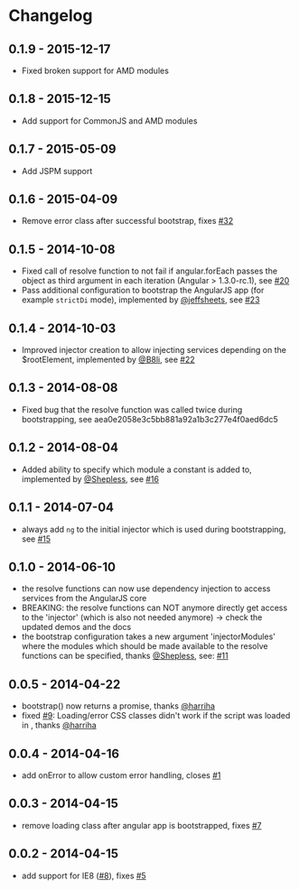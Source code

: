 # Changelog

## 0.1.9 - 2015-12-17
- Fixed broken support for AMD modules

## 0.1.8 - 2015-12-15
- Add support for CommonJS and AMD modules

## 0.1.7 - 2015-05-09
- Add JSPM support

## 0.1.6 - 2015-04-09
- Remove error class after successful bootstrap, fixes [#32](https://github.com/philippd/angular-deferred-bootstrap/issues/32)

## 0.1.5 - 2014-10-08
- Fixed call of resolve function to not fail if angular.forEach passes the object as third argument in each iteration (Angular > 1.3.0-rc.1), see [#20](https://github.com/philippd/angular-deferred-bootstrap/issues/20)
- Pass additional configuration to bootstrap the AngularJS app (for example ```strictDi``` mode), implemented by [@jeffsheets](https://github.com/jeffsheets), see [#23](https://github.com/philippd/angular-deferred-bootstrap/pull/23)

## 0.1.4 - 2014-10-03
- Improved injector creation to allow injecting services depending on the $rootElement, implemented by [@B8li](https://github.com/B8li), see [#22](https://github.com/philippd/angular-deferred-bootstrap/pull/22)

## 0.1.3 - 2014-08-08
- Fixed bug that the resolve function was called twice during bootstrapping, see aea0e2058e3c5bb881a92a1b3c277e4f0aed6dc5

## 0.1.2 - 2014-08-04
- Added ability to specify which module a constant is added to, implemented by [@Shepless](https://github.com/Shepless), see [#16](https://github.com/philippd/angular-deferred-bootstrap/pull/16)

## 0.1.1 - 2014-07-04
- always add ```ng``` to the initial injector which is used during bootstrapping, see [#15](https://github.com/philippd/angular-deferred-bootstrap/issues/15)

## 0.1.0 - 2014-06-10
- the resolve functions can now use dependency injection to access services from the AngularJS core
- BREAKING: the resolve functions can NOT anymore directly get access to the 'injector' (which is also not needed anymore) -> check the updated demos and the docs
- the bootstrap configuration takes a new argument 'injectorModules' where the modules which should be made available to the resolve functions can be specified, thanks [@Shepless](https://github.com/Shepless), see: [#11](https://github.com/philippd/angular-deferred-bootstrap/pull/11)

## 0.0.5 - 2014-04-22
- bootstrap() now returns a promise, thanks [@harriha](https://github.com/harriha)
- fixed [#9](https://github.com/philippd/angular-deferred-bootstrap/issues/9): Loading/error CSS classes didn't work if the script was loaded in <head>, thanks [@harriha](https://github.com/harriha)

## 0.0.4 - 2014-04-16
- add onError to allow custom error handling, closes [#1](https://github.com/philippd/angular-deferred-bootstrap/issues/1)

## 0.0.3 - 2014-04-15
- remove loading class after angular app is bootstrapped, fixes [#7](https://github.com/philippd/angular-deferred-bootstrap/issues/7)

## 0.0.2 - 2014-04-15
- add support for IE8 ([#8](https://github.com/philippd/angular-deferred-bootstrap/pull/6)), fixes [#5](https://github.com/philippd/angular-deferred-bootstrap/issues/5)
